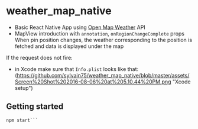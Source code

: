 # weather_map_native

- Basic React Native App using [Open Map Weather](http://openweathermap.org/) API
- MapView introduction with ```annotation```, ```onRegionChangeComplete``` props
When pin position changes, the weather corresponding to the position is fetched and data is displayed under the map

If the request does not fire:
- in Xcode make sure that ```Info.plist``` looks like that:
(https://github.com/sylvain75/weather_map_native/blob/master/assets/Screen%20Shot%202016-08-06%20at%205.10.44%20PM.png "Xcode setup")

## Getting started
```npm install
npm start```
